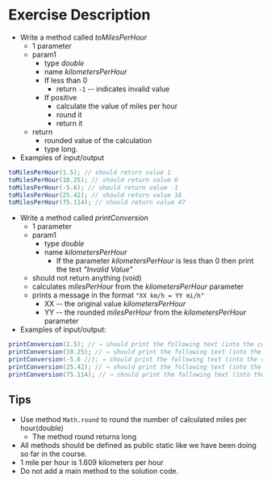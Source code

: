 # Exercise Description

- Write a method called _toMilesPerHour_
  - 1 parameter
  - param1
    - type _double_
    - name _kilometersPerHour_
    - If less than 0
      - return `-1` -- indicates invalid value
    - If positive
      - calculate the value of miles per hour
      - round it
      - return it
  - return
    - rounded value of the calculation
    - type long.
- Examples of input/output

```java
toMilesPerHour(1.5); // should return value 1
toMilesPerHour(10.25); // should return value 6
toMilesPerHour(-5.6); // should return value -1
toMilesPerHour(25.42); // should return value 16
toMilesPerHour(75.114); // should return value 47
```

- Write a method called _printConversion_
  - 1 parameter
  - param1
    - type _double_
    - name _kilometersPerHour_
      - If the parameter _kilometersPerHour_ is less than 0 then print the text _"Invalid Value"_
  - should not return anything (void)
  - calculates _milesPerHour_ from the _kilometersPerHour_ parameter
  - prints a message in the format `"XX km/h = YY mi/h"`
    - XX -- the original value _kilometersPerHour_
    - YY -- the rounded _milesPerHour_ from the _kilometersPerHour_ parameter
- Examples of input/output:

```java
printConversion(1.5); // → should print the following text (into the console - System.out): 1.5 km/h = 1 mi/h
printConversion(10.25); // → should print the following text (into the console - System.out): 10.25 km/h = 6 mi/h
printConversion(-5.6 //); → should print the following text (into the console - System.out): Invalid Value
printConversion(25.42); // → should print the following text (into the console - System.out): 25.42 km/h = 16 mi/h
printConversion(75.114); // → should print the following text (into the console - System.out): 75.114 km/h = 47 mi/h
```

## Tips

- Use method `Math.round` to round the number of calculated miles per hour(double)
  - The method round returns long
- All methods should be defined as public static like we have been doing so far in the course.
- 1 mile per hour is 1.609 kilometers per hour
- Do not add a main method to the solution code.
